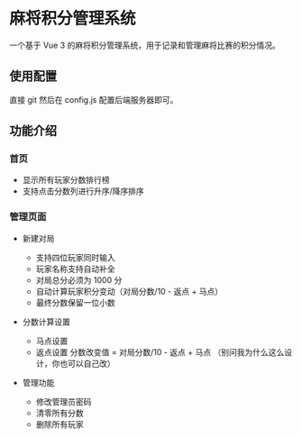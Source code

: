 # 麻将积分管理系统

一个基于 Vue 3 的麻将积分管理系统，用于记录和管理麻将比赛的积分情况。

## 使用配置

直接 git 然后在 config.js 配置后端服务器即可。

## 功能介绍

### 首页

- 显示所有玩家分数排行榜
- 支持点击分数列进行升序/降序排序

### 管理页面

- 新建对局

  - 支持四位玩家同时输入
  - 玩家名称支持自动补全
  - 对局总分必须为 1000 分
  - 自动计算玩家积分变动（对局分数/10 - 返点 + 马点）
  - 最终分数保留一位小数

- 分数计算设置

  - 马点设置
  - 返点设置
    分数改变值 = 对局分数/10 - 返点 + 马点
    （别问我为什么这么设计，你也可以自己改）

- 管理功能

  - 修改管理员密码
  - 清零所有分数
  - 删除所有玩家
